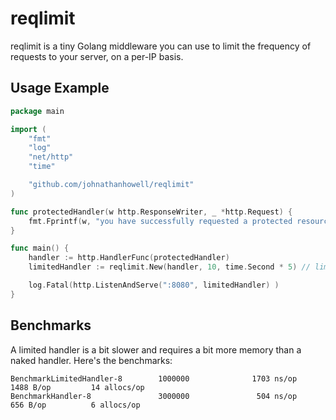 # reqlimit

reqlimit is a tiny Golang middleware you can use to limit the frequency of requests to your server, on a per-IP basis.

## Usage Example

```go
package main

import (
	"fmt"
	"log"
	"net/http"
	"time"

	"github.com/johnathanhowell/reqlimit"
)

func protectedHandler(w http.ResponseWriter, _ *http.Request) {
	fmt.Fprintf(w, "you have successfully requested a protected resource!")
}

func main() {
	handler := http.HandlerFunc(protectedHandler)
	limitedHandler := reqlimit.New(handler, 10, time.Second * 5) // limit the handler to 10 requests every 5 seconds. 

	log.Fatal(http.ListenAndServe(":8080", limitedHandler) )
}
```

## Benchmarks
A limited handler is a bit slower and requires a bit more memory than a naked handler. Here's the benchmarks:

```
BenchmarkLimitedHandler-8        1000000              1703 ns/op            1488 B/op         14 allocs/op
BenchmarkHandler-8               3000000               504 ns/op             656 B/op          6 allocs/op
```

